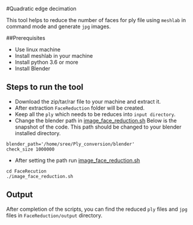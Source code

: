 #Quadratic edge decimation

This tool helps to reduce the number of faces for ply file using `meshlab` in command mode and generate `jpg` images.

##Prerequisites

* Use linux machine
* Install meshlab in your machine
* Install python 3.6 or more
* Install Blender

## Steps to run the tool

* Download the zip/tar/rar file to your machine and extract it.
* After extraction `FaceReduction` folder will be created.
* Keep all the `ply` which needs to be reduces into `input directory`.
* Change the blender path in [image_face_reduction.sh](./image_face_reduction.sh)
Below is the snapshot of the code. This path should be changed to your blender installed directory.
```
blender_path='/home/sree/Ply_conversion/blender' 
check_size 1000000
```

* After setting the path run [image_face_reduction.sh](./image_face_reduction.sh)


```
cd FaceRecution
./image_face_reduction.sh

```

## Output

After completion of the scripts, you can find the reduced `ply` files and `jpg` files in `FaceReduction/output` directory.


